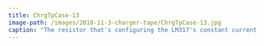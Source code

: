 ```yaml
---
title: ChrgTpCase-13
image-path: /images/2018-11-3-charger-tape/ChrgTpCase-13.jpg
caption: "The resistor that's configuring the LM317's constant current should be replaceable. Also configurations with 2 resistors in parallel would be possible."
---
```

